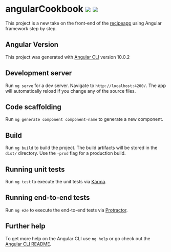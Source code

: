 # angularCookbook ![](https://img.shields.io/badge/Framework-Angular-informational?style=flat&logo=angular) ![](https://img.shields.io/badge/Code-TypeScript-informational?style=flat&logo=typescript)
This project is a new take on the front-end of the [recipeapp](https://github.com/GeorgeTsianakas/recipeapp) using Angular framework step by step.

## Angular Version
This project was generated with [Angular CLI](https://github.com/angular/angular-cli) version 10.0.2

## Development server

Run `ng serve` for a dev server. Navigate to `http://localhost:4200/`. The app will automatically reload if you change any of the source files.

## Code scaffolding

Run `ng generate component component-name` to generate a new component.

## Build

Run `ng build` to build the project. The build artifacts will be stored in the `dist/` directory. Use the `-prod` flag for a production build.

## Running unit tests

Run `ng test` to execute the unit tests via [Karma](https://karma-runner.github.io).

## Running end-to-end tests

Run `ng e2e` to execute the end-to-end tests via [Protractor](http://www.protractortest.org/).

## Further help

To get more help on the Angular CLI use `ng help` or go check out the [Angular CLI README](https://github.com/angular/angular-cli/blob/master/README.md).
